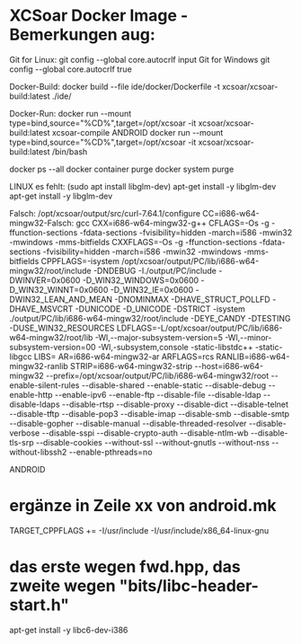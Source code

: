 # XCSoar Docker Image - Bemerkungen aug:

Git for Linux:
git config --global core.autocrlf input
Git for Windows
git config --global core.autocrlf true

Docker-Build:
docker build --file ide/docker/Dockerfile -t xcsoar/xcsoar-build:latest ./ide/

Docker-Run:
docker run --mount type=bind,source="%CD%",target=/opt/xcsoar -it xcsoar/xcsoar-build:latest xcsoar-compile ANDROID
docker run --mount type=bind,source="%CD%",target=/opt/xcsoar -it xcsoar/xcsoar-build:latest /bin/bash

docker ps --all
docker container purge
docker system purge

LINUX es fehlt:
(sudo apt install libglm-dev)
apt-get install -y libglm-dev
apt-get install -y libglm-dev


Falsch: /opt/xcsoar/output/src/curl-7.64.1/configure CC=i686-w64-mingw32-Falsch: gcc CXX=i686-w64-mingw32-g++ CFLAGS=-Os -g -ffunction-sections -fdata-sections -fvisibility=hidden  -march=i586 -mwin32 -mwindows -mms-bitfields CXXFLAGS=-Os -g -ffunction-sections -fdata-sections -fvisibility=hidden  -march=i586 -mwin32 -mwindows -mms-bitfields CPPFLAGS=-isystem /opt/xcsoar/output/PC/lib/i686-w64-mingw32/root/include -DNDEBUG -I./output/PC/include -DWINVER=0x0600 -D_WIN32_WINDOWS=0x0600 -D_WIN32_WINNT=0x0600 -D_WIN32_IE=0x0600 -DWIN32_LEAN_AND_MEAN -DNOMINMAX -DHAVE_STRUCT_POLLFD -DHAVE_MSVCRT -DUNICODE -D_UNICODE -DSTRICT -isystem ./output/PC/lib/i686-w64-mingw32/root/include -DEYE_CANDY -DTESTING -DUSE_WIN32_RESOURCES   LDFLAGS=-L/opt/xcsoar/output/PC/lib/i686-w64-mingw32/root/lib -Wl,--major-subsystem-version=5 -Wl,--minor-subsystem-version=00 -Wl,-subsystem,console -static-libstdc++ -static-libgcc  LIBS=  AR=i686-w64-mingw32-ar ARFLAGS=rcs RANLIB=i686-w64-mingw32-ranlib STRIP=i686-w64-mingw32-strip --host=i686-w64-mingw32 --prefix=/opt/xcsoar/output/PC/lib/i686-w64-mingw32/root --enable-silent-rules --disable-shared --enable-static --disable-debug --enable-http --enable-ipv6 --enable-ftp --disable-file --disable-ldap --disable-ldaps --disable-rtsp --disable-proxy --disable-dict --disable-telnet --disable-tftp --disable-pop3 --disable-imap --disable-smb --disable-smtp --disable-gopher --disable-manual --disable-threaded-resolver --disable-verbose --disable-sspi --disable-crypto-auth --disable-ntlm-wb --disable-tls-srp --disable-cookies --without-ssl --without-gnutls --without-nss --without-libssh2 --enable-pthreads=no

ANDROID
# ergänze in Zeile xx von android.mk
TARGET_CPPFLAGS += -I/usr/include -I/usr/include/x86_64-linux-gnu
# das erste wegen fwd.hpp, das zweite wegen "bits/libc-header-start.h"

apt-get install -y libc6-dev-i386
